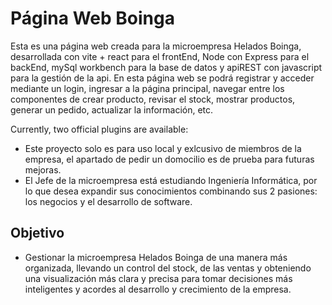 # Página Web Boinga

Esta es una página web creada para la microempresa Helados Boinga, desarrollada con vite + react para el frontEnd, Node con Express para  el backEnd, mySql workbench para la base de datos y apiREST con javascript para la gestión de la api. En esta página web se podrá registrar y acceder mediante un login, ingresar a la página principal, navegar entre los componentes de crear producto, revisar el stock, mostrar productos, generar un pedido, actualizar la información, etc.

Currently, two official plugins are available:

- Este proyecto solo es para uso local y exlcusivo de miembros de la empresa, el apartado de pedir un domocilio es de prueba para futuras mejoras.
- El Jefe de la microempresa está estudiando Ingeniería Informática, por lo que desea expandir sus conocimientos combinando sus 2 pasiones: los negocios y el desarrollo de software.

## Objetivo

- Gestionar la microempresa Helados Boinga de una manera más organizada, llevando un control del stock, de las ventas y obteniendo una visualización más clara y precisa para tomar decisiones más inteligentes y acordes al desarrollo y crecimiento de la empresa.
